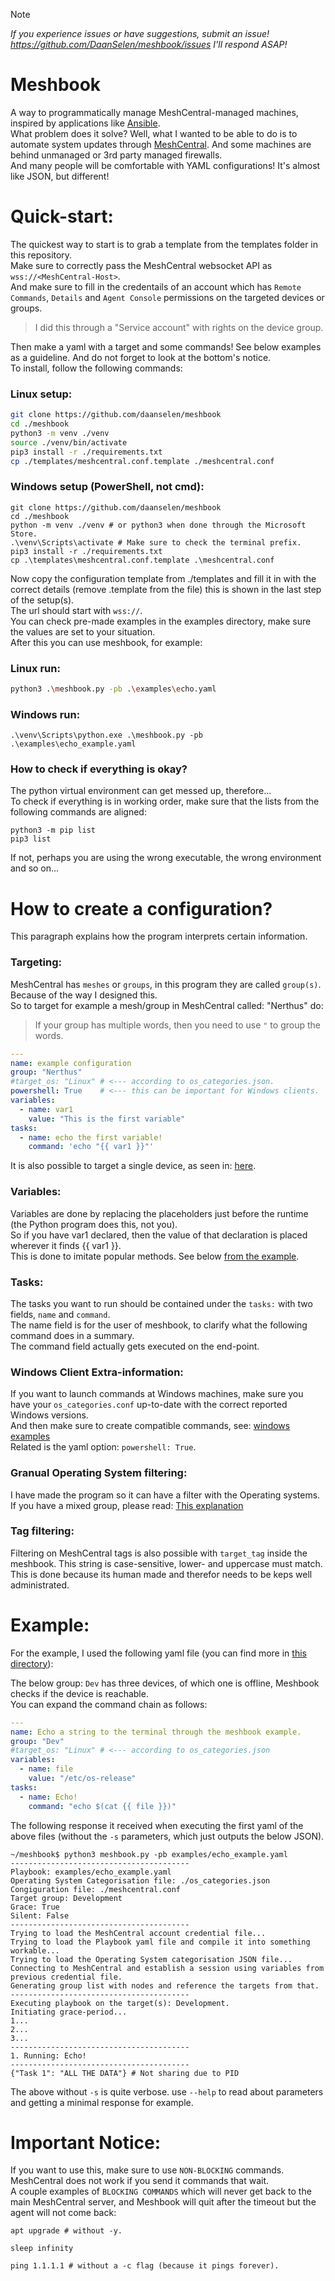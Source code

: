 > [!NOTE]
> *If you experience issues or have suggestions, submit an issue! https://github.com/DaanSelen/meshbook/issues I'll respond ASAP!*

# Meshbook

A way to programmatically manage MeshCentral-managed machines, inspired by applications like [Ansible](https://github.com/ansible/ansible).<br>
What problem does it solve? Well, what I wanted to be able to do is to automate system updates through [MeshCentral](https://github.com/ylianst/meshcentral). And some machines are behind unmanaged or 3rd party managed firewalls.<br>
And many people will be comfortable with YAML configurations! It's almost like JSON, but different!<br>

# Quick-start:

The quickest way to start is to grab a template from the templates folder in this repository.<br>
Make sure to correctly pass the MeshCentral websocket API as `wss://<MeshCentral-Host>`.<br>
And make sure to fill in the credentails of an account which has `Remote Commands`, `Details` and `Agent Console` permissions on the targeted devices or groups.<br>

> I did this through a "Service account" with rights on the device group.

Then make a yaml with a target and some commands! See below examples as a guideline. And do not forget to look at the bottom's notice.<br>
To install, follow the following commands:<br>

### Linux setup:

```bash
git clone https://github.com/daanselen/meshbook
cd ./meshbook
python3 -m venv ./venv
source ./venv/bin/activate
pip3 install -r ./requirements.txt
cp ./templates/meshcentral.conf.template ./meshcentral.conf
```

### Windows setup (PowerShell, not cmd):

```shell
git clone https://github.com/daanselen/meshbook
cd ./meshbook
python -m venv ./venv # or python3 when done through the Microsoft Store.
.\venv\Scripts\activate # Make sure to check the terminal prefix.
pip3 install -r ./requirements.txt
cp .\templates\meshcentral.conf.template .\meshcentral.conf
```

Now copy the configuration template from ./templates and fill it in with the correct details (remove .template from the file) this is shown in the last step of the setup(s).<br>
The url should start with `wss://`.<br>
You can check pre-made examples in the examples directory, make sure the values are set to your situation.<br>
After this you can use meshbook, for example:

### Linux run:

```bash
python3 .\meshbook.py -pb .\examples\echo.yaml
```

### Windows run:

```shell
.\venv\Scripts\python.exe .\meshbook.py -pb .\examples\echo_example.yaml
```

### How to check if everything is okay?

The python virtual environment can get messed up, therefore...<br>
To check if everything is in working order, make sure that the lists from the following commands are aligned:

```
python3 -m pip list
pip3 list
```

If not, perhaps you are using the wrong executable, the wrong environment and so on...

# How to create a configuration?

This paragraph explains how the program interprets certain information.

### Targeting:

MeshCentral has `meshes` or `groups`, in this program they are called `group(s)`. Because of the way I designed this.<br>
So to target for example a mesh/group in MeshCentral called: "Nerthus" do:

> If your group has multiple words, then you need to use `"` to group the words.

```yaml
---
name: example configuration
group: "Nerthus"
#target_os: "Linux" # <--- according to os_categories.json.
powershell: True    # <--- this can be important for Windows clients.
variables:
  - name: var1
    value: "This is the first variable"
tasks:
  - name: echo the first variable!
    command: 'echo "{{ var1 }}"'
```

It is also possible to target a single device, as seen in: [here](./examples/apt_update_example.yaml).<br>

### Variables:

Variables are done by replacing the placeholders just before the runtime (the Python program does this, not you).<br>
So if you have var1 declared, then the value of that declaration is placed wherever it finds {{ var1 }}.<br>
This is done to imitate popular methods. See below [from the example](./examples/variable_usage_example.yaml).<br>

### Tasks:

The tasks you want to run should be contained under the `tasks:` with two fields, `name` and `command`.<br>
The name field is for the user of meshbook, to clarify what the following command does in a summary.<br>
The command field actually gets executed on the end-point.<br>

### Windows Client Extra-information:

If you want to launch commands at Windows machines, make sure you have your `os_categories.conf` up-to-date with the correct reported Windows versions.<br>
And then make sure to create compatible commands, see: [windows examples](./examples/windows)<br>
Related is the yaml option: `powershell: True`.

### Granual Operating System filtering:

I have made the program so it can have a filter with the Operating systems. If you have a mixed group, please read:
[This explanation](./docs/operating_system_filtering.md)

### Tag filtering:

Filtering on MeshCentral tags is also possible with `target_tag` inside the meshbook. This string is case-sensitive, lower- and uppercase must match.<br>
This is done because its human made and therefor needs to be keps well administrated.

# Example:

For the example, I used the following yaml file (you can find more in [this directory](./examples/)):

The below group: `Dev` has three devices, of which one is offline, Meshbook checks if the device is reachable.<br>
You can expand the command chain as follows:<br>

```yaml
---
name: Echo a string to the terminal through the meshbook example.
group: "Dev"
#target_os: "Linux" # <--- according to os_categories.json
variables:
  - name: file
    value: "/etc/os-release"
tasks:
  - name: Echo!
    command: "echo $(cat {{ file }})"
```

The following response it received when executing the first yaml of the above files (without the `-s` parameters, which just outputs the below JSON).

```shell
~/meshbook$ python3 meshbook.py -pb examples/echo_example.yaml
----------------------------------------
Playbook: examples/echo_example.yaml
Operating System Categorisation file: ./os_categories.json
Congiguration file: ./meshcentral.conf
Target group: Development
Grace: True
Silent: False
----------------------------------------
Trying to load the MeshCentral account credential file...
Trying to load the Playbook yaml file and compile it into something workable...
Trying to load the Operating System categorisation JSON file...
Connecting to MeshCentral and establish a session using variables from previous credential file.
Generating group list with nodes and reference the targets from that.
----------------------------------------
Executing playbook on the target(s): Development.
Initiating grace-period...
1...
2...
3...
----------------------------------------
1. Running: Echo!
----------------------------------------
{"Task 1": "ALL THE DATA"} # Not sharing due to PID
```
The above without `-s` is quite verbose. use `--help` to read about parameters and getting a minimal response for example.

# Important Notice:

If you want to use this, make sure to use `NON-BLOCKING` commands. MeshCentral does not work if you send it commands that wait.<br>
A couple examples of `BLOCKING COMMANDS` which will never get back to the main MeshCentral server, and Meshbook will quit after the timeout but the agent will not come back:

```shell
apt upgrade # without -y.

sleep infinity

ping 1.1.1.1 # without a -c flag (because it pings forever).
```
